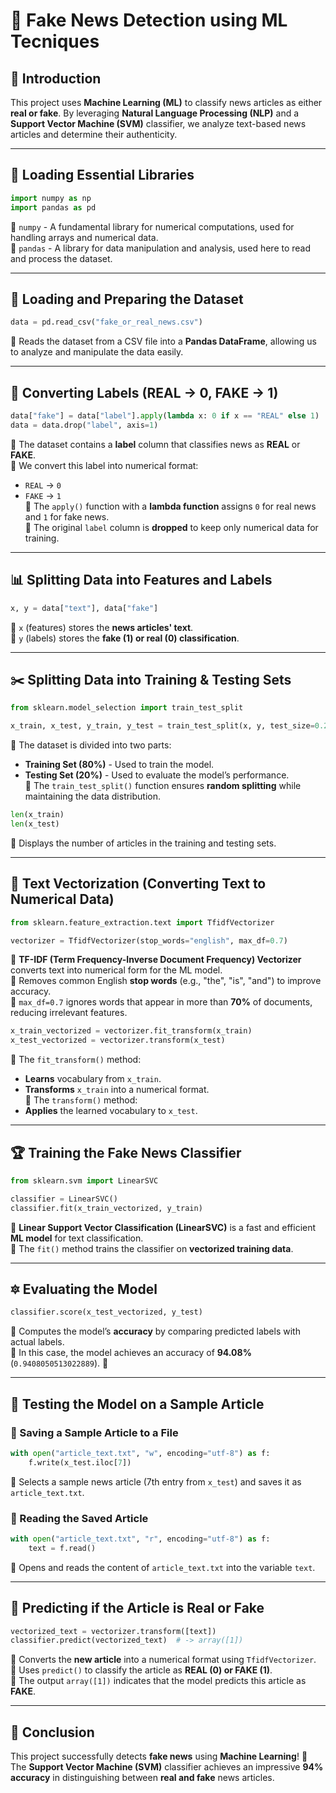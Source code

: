 # 📰 Fake News Detection using ML Tecniques

## 📌 Introduction  
This project uses **Machine Learning (ML)** to classify news articles as either **real or fake**. By leveraging **Natural Language Processing (NLP)** and a **Support Vector Machine (SVM)** classifier, we analyze text-based news articles and determine their authenticity.    

---

## 📎 Loading Essential Libraries  

```python
import numpy as np
import pandas as pd
```
🔹 `numpy` - A fundamental library for numerical computations, used for handling arrays and numerical data.  
🔹 `pandas` - A library for data manipulation and analysis, used here to read and process the dataset.  

---

## 👝 Loading and Preparing the Dataset  

```python
data = pd.read_csv("fake_or_real_news.csv")
```
🔹 Reads the dataset from a CSV file into a **Pandas DataFrame**, allowing us to analyze and manipulate the data easily.  

---

## 🌂 Converting Labels (REAL → 0, FAKE → 1)  

```python
data["fake"] = data["label"].apply(lambda x: 0 if x == "REAL" else 1)
data = data.drop("label", axis=1)
```
🔹 The dataset contains a **label** column that classifies news as **REAL** or **FAKE**.  
🔹 We convert this label into numerical format:  
   - `REAL` → `0`  
   - `FAKE` → `1`  
🔹 The `apply()` function with a **lambda function** assigns `0` for real news and `1` for fake news.  
🔹 The original `label` column is **dropped** to keep only numerical data for training.  

---

## 📊 Splitting Data into Features and Labels  

```python
x, y = data["text"], data["fake"]
```
🔹 `x` (features) stores the **news articles' text**.  
🔹 `y` (labels) stores the **fake (1) or real (0) classification**.  

---

## ✂️ Splitting Data into Training & Testing Sets  

```python
from sklearn.model_selection import train_test_split

x_train, x_test, y_train, y_test = train_test_split(x, y, test_size=0.2)
```
🔹 The dataset is divided into two parts:  
   - **Training Set (80%)** - Used to train the model.  
   - **Testing Set (20%)** - Used to evaluate the model’s performance.  
🔹 The `train_test_split()` function ensures **random splitting** while maintaining the data distribution.  

```python
len(x_train)
len(x_test)
```
🔹 Displays the number of articles in the training and testing sets.  

---

## 💐 Text Vectorization (Converting Text to Numerical Data)  

```python
from sklearn.feature_extraction.text import TfidfVectorizer

vectorizer = TfidfVectorizer(stop_words="english", max_df=0.7)
```
🔹 **TF-IDF (Term Frequency-Inverse Document Frequency) Vectorizer** converts text into numerical form for the ML model.  
🔹 Removes common English **stop words** (e.g., "the", "is", "and") to improve accuracy.  
🔹 `max_df=0.7` ignores words that appear in more than **70%** of documents, reducing irrelevant features.  

```python
x_train_vectorized = vectorizer.fit_transform(x_train)
x_test_vectorized = vectorizer.transform(x_test)
```
🔹 The `fit_transform()` method:  
   - **Learns** vocabulary from `x_train`.  
   - **Transforms** `x_train` into a numerical format.  
🔹 The `transform()` method:  
   - **Applies** the learned vocabulary to `x_test`.  

---

## 🏆 Training the Fake News Classifier  

```python
from sklearn.svm import LinearSVC

classifier = LinearSVC()
classifier.fit(x_train_vectorized, y_train)
```
🔹 **Linear Support Vector Classification (LinearSVC)** is a fast and efficient **ML model** for text classification.  
🔹 The `fit()` method trains the classifier on **vectorized training data**.  

---

## 🔯 Evaluating the Model  

```python
classifier.score(x_test_vectorized, y_test)
```
🔹 Computes the model’s **accuracy** by comparing predicted labels with actual labels.  
🔹 In this case, the model achieves an accuracy of **94.08%** (`0.9408050513022889`). 🎯  

---

## 📝 Testing the Model on a Sample Article  

### 🔹 Saving a Sample Article to a File  

```python
with open("article_text.txt", "w", encoding="utf-8") as f:
    f.write(x_test.iloc[7])
```
🔹 Selects a sample news article (7th entry from `x_test`) and saves it as `article_text.txt`.  

### 🔹 Reading the Saved Article  

```python
with open("article_text.txt", "r", encoding="utf-8") as f:
    text = f.read()
```
🔹 Opens and reads the content of `article_text.txt` into the variable `text`.  

---

## 🤔 Predicting if the Article is Real or Fake  

```python
vectorized_text = vectorizer.transform([text])
classifier.predict(vectorized_text)  # -> array([1])
```
🔹 Converts the **new article** into a numerical format using `TfidfVectorizer`.  
🔹 Uses `predict()` to classify the article as **REAL (0) or FAKE (1)**.  
🔹 The output `array([1])` indicates that the model predicts this article as **FAKE**.  

---

## 🌟 Conclusion  

This project successfully detects **fake news** using **Machine Learning**! 🚀 The **Support Vector Machine (SVM)** classifier achieves an impressive **94% accuracy** in distinguishing between **real and fake** news articles.  

